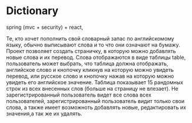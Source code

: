 # Dictionary
spring (mvc + security) + react,

Те, кто хочет пополнить свой словарный запас по английскомому языку, обычно выписывают слова и то что они означают на бумажу. 
Проект  позволяет создать страничку, в которую можно добавлять новые слова и их перевод. Слова отображаются в виде таблицы table, пользователь может выбрать, что таблица должна отображать, английское слово и кнопочку кликнув на которую можно увидеть перевод, или русское слово и кнопочку нажав на которую можно увидеть его английское значение. Таблица показывает 15 рандомных строк из всех внесенных слов (больше на страницу не влезает). Не зарегистрированный пользователь видет все слова всех пользователей, зарегистрированный пользователь видит только свои слова, а также имеет возможноть добавлять новые, редактировать их значения,а так же их удалять.
